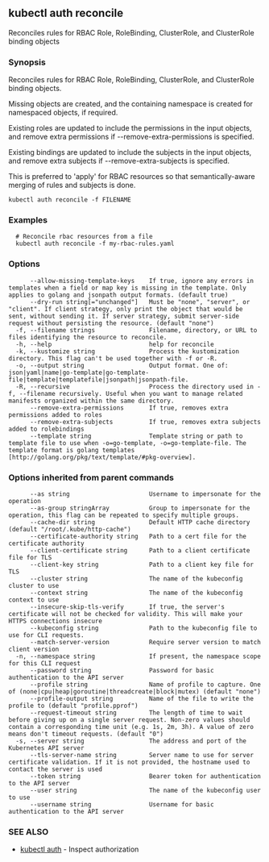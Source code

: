 ## kubectl auth reconcile

Reconciles rules for RBAC Role, RoleBinding, ClusterRole, and ClusterRole binding objects

### Synopsis

Reconciles rules for RBAC Role, RoleBinding, ClusterRole, and ClusterRole binding objects.

 Missing objects are created, and the containing namespace is created for namespaced objects, if required.

 Existing roles are updated to include the permissions in the input objects, and remove extra permissions if --remove-extra-permissions is specified.

 Existing bindings are updated to include the subjects in the input objects, and remove extra subjects if --remove-extra-subjects is specified.

 This is preferred to 'apply' for RBAC resources so that semantically-aware merging of rules and subjects is done.

```
kubectl auth reconcile -f FILENAME
```

### Examples

```
  # Reconcile rbac resources from a file
  kubectl auth reconcile -f my-rbac-rules.yaml
```

### Options

```
      --allow-missing-template-keys    If true, ignore any errors in templates when a field or map key is missing in the template. Only applies to golang and jsonpath output formats. (default true)
      --dry-run string[="unchanged"]   Must be "none", "server", or "client". If client strategy, only print the object that would be sent, without sending it. If server strategy, submit server-side request without persisting the resource. (default "none")
  -f, --filename strings               Filename, directory, or URL to files identifying the resource to reconcile.
  -h, --help                           help for reconcile
  -k, --kustomize string               Process the kustomization directory. This flag can't be used together with -f or -R.
  -o, --output string                  Output format. One of: json|yaml|name|go-template|go-template-file|template|templatefile|jsonpath|jsonpath-file.
  -R, --recursive                      Process the directory used in -f, --filename recursively. Useful when you want to manage related manifests organized within the same directory.
      --remove-extra-permissions       If true, removes extra permissions added to roles
      --remove-extra-subjects          If true, removes extra subjects added to rolebindings
      --template string                Template string or path to template file to use when -o=go-template, -o=go-template-file. The template format is golang templates [http://golang.org/pkg/text/template/#pkg-overview].
```

### Options inherited from parent commands

```
      --as string                      Username to impersonate for the operation
      --as-group stringArray           Group to impersonate for the operation, this flag can be repeated to specify multiple groups.
      --cache-dir string               Default HTTP cache directory (default "/root/.kube/http-cache")
      --certificate-authority string   Path to a cert file for the certificate authority
      --client-certificate string      Path to a client certificate file for TLS
      --client-key string              Path to a client key file for TLS
      --cluster string                 The name of the kubeconfig cluster to use
      --context string                 The name of the kubeconfig context to use
      --insecure-skip-tls-verify       If true, the server's certificate will not be checked for validity. This will make your HTTPS connections insecure
      --kubeconfig string              Path to the kubeconfig file to use for CLI requests.
      --match-server-version           Require server version to match client version
  -n, --namespace string               If present, the namespace scope for this CLI request
      --password string                Password for basic authentication to the API server
      --profile string                 Name of profile to capture. One of (none|cpu|heap|goroutine|threadcreate|block|mutex) (default "none")
      --profile-output string          Name of the file to write the profile to (default "profile.pprof")
      --request-timeout string         The length of time to wait before giving up on a single server request. Non-zero values should contain a corresponding time unit (e.g. 1s, 2m, 3h). A value of zero means don't timeout requests. (default "0")
  -s, --server string                  The address and port of the Kubernetes API server
      --tls-server-name string         Server name to use for server certificate validation. If it is not provided, the hostname used to contact the server is used
      --token string                   Bearer token for authentication to the API server
      --user string                    The name of the kubeconfig user to use
      --username string                Username for basic authentication to the API server
```

### SEE ALSO

* [kubectl auth](kubectl_auth.md)	 - Inspect authorization

